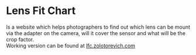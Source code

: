# Lens Fit Chart
Is a website which helps photographers to find out which lens can be mount via the adapter on the camera, will it cover the sensor and what will be the crop factor.<br/>
Working version can be found at <a href="http://lfc.zolotorevich.com/">lfc.zolotorevich.com</a>
